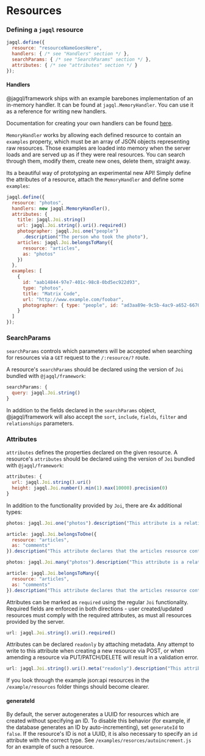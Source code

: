 # Resources

### Defining a `jagql` resource

```javascript
jagql.define({
  resource: "resourceNameGoesHere",
  handlers: { /* see "Handlers" section */ },
  searchParams: { /* see "SearchParams" section */ },
  attributes: { /* see "attributes" section */ }
});
```

#### Handlers

@jagql/framework ships with an example barebones implementation of an in-memory handler. It can be found at `jagql.MemoryHandler`. You can use it as a reference for writing new handlers.

Documentation for creating your own handlers can be found [here](handlers.md).

`MemoryHandler` works by allowing each defined resource to contain an `examples` property, which must be an array of JSON objects representing raw resources. Those examples are loaded into memory when the server loads and are served up as if they were real resources. You can search through them, modify them, create new ones, delete them, straight away.

Its a beautiful way of prototyping an experimental new API! Simply define the attributes of a resource, attach the `MemoryHandler` and define some `examples`:

```javascript
jagql.define({
  resource: "photos",
  handlers: new jagql.MemoryHandler(),
  attributes: {
    title: jagql.Joi.string()
    url: jagql.Joi.string().uri().required()
    photographer: jagql.Joi.one("people")
      .description("The person who took the photo"),
    articles: jagql.Joi.belongsToMany({
      resource: "articles",
      as: "photos"
    })
  },
  examples: [
    {
      id: "aab14844-97e7-401c-98c8-0bd5ec922d93",
      type: "photos",
      title: "Matrix Code",
      url: "http://www.example.com/foobar",
      photographer: { type: "people", id: "ad3aa89e-9c5b-4ac9-a652-6670f9f27587" }
    }
  ]
});
```

### SearchParams

`searchParams` controls which parameters will be accepted when searching for resources via a `GET` request to the `/:resource/?` route.

A resource's `searchParams` should be declared using the version of `Joi` bundled with `@jagql/framework`:
```javascript
searchParams: {
  query: jagql.Joi.string()
}
```

In addition to the fields declared in the `searchParams` object, @jagql/framework will also accept the `sort`, `include`, `fields`, `filter` and `relationships` parameters.

### Attributes

`attributes` defines the properties declared on the given resource. A resource's `attributes` should be declared using the version of `Joi` bundled with `@jagql/framework`:
```javascript
attributes: {
  url: jagql.Joi.string().uri()
  height: jagql.Joi.number().min(1).max(10000).precision(0)
}
```

In addition to the functionality provided by `Joi`, there are 4x additional types:
```javascript
photos: jagql.Joi.one("photos").description("This attribute is a relation to a photos resource");

article: jagql.Joi.belongsToOne({
  resource: "articles",
  as: "comments"
}).description("This attribute declares that the articles resource contains comments that links back to this resource");

photos: jagql.Joi.many("photos").description("This attribute is a relation to many photos resources");

article: jagql.Joi.belongsToMany({
  resource: "articles",
  as: "comments"
}).description("This attribute declares that the articles resource contains comments that links back to many of this resource");
```

Attributes can be marked as `required` using the regular `Joi` functionality. Required fields are enforced in both directions - user created/updated resources must comply with the required attributes, as must all resources provided by the server.
```javascript
url: jagql.Joi.string().uri().required()
```

Attributes can be declared `readonly` by attaching metadata. Any attempt to write to this attribute when creating a new resource via POST, or when amending a resource via PUT/PATCH/DELETE will result in a validation error.
```javascript
url: jagql.Joi.string().uri().meta("readonly").description("This attribute cannot be created nor modified by a user");
```

If you look through the example json:api resources in the `/example/resources` folder things should become clearer.

#### generateId
By default, the server autogenerates a UUID for resources which are created without specifying an ID. To disable this behavior (for example, if the database generates an ID by auto-incrementing), set `generateId` to `false`. If the resource's ID is not a UUID, it is also necessary to specify an `id` attribute with the correct type. See `/examples/resorces/autoincrement.js` for an example of such a resource.
